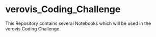 # verovis_Coding_Challenge
This Repository contains several Notebooks which will be used in the verovis Coding Challenge.
